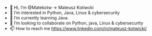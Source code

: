 - 👋 Hi, I’m @Matekotw  -> Mateusz Kotiwcki
- 👀 I’m interested in Python, Java, Linux & cybersecurity
- 🌱 I’m currently learning  Java 
- 💞️ I’m looking to collaborate on Python, java, Linux & cybersecurity
- 📫 How to reach me https://www.linkedin.com/in/mateusz-kotwicki/


<!---
Matekotw/Matekotw is a ✨ special ✨ repository because its `README.md` (this file) appears on your GitHub profile.
You can click the Preview link to take a look at your changes.
--->
